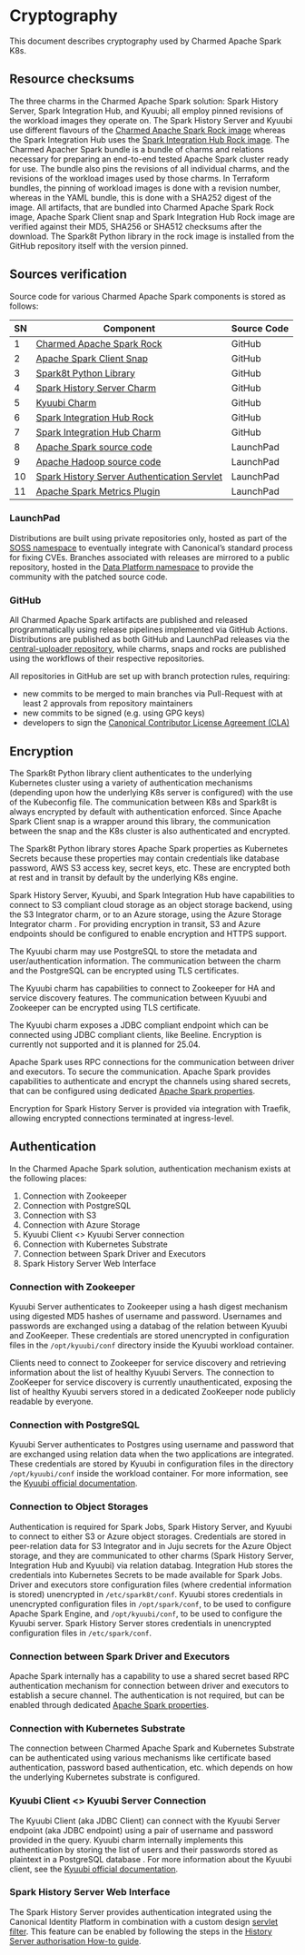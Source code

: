 # Cryptography

This document describes cryptography used by Charmed Apache Spark K8s.

## Resource checksums

The three charms in the Charmed Apache Spark solution: Spark History Server, Spark Integration Hub, and Kyuubi; all employ pinned revisions of the workload images they operate on. The Spark History Server and Kyuubi use different flavours of the [Charmed Apache Spark Rock image](https://github.com/canonical/charmed-spark-rock/) whereas the Spark Integration Hub uses the [Spark Integration Hub Rock image](https://github.com/canonical/spark-integration-hub-rock).
The Charmed Apacher Spark bundle is a bundle of charms and relations necessary for preparing an end-to-end tested Apache Spark cluster ready for use. The bundle also pins the revisions of all individual charms, and the revisions of the workload images used by those charms. In Terraform bundles, the pinning of workload images is done with a revision number, whereas in the YAML bundle, this is done with a SHA252 digest of the image.
All artifacts, that are bundled into Charmed Apache Spark Rock image, Apache Spark Client snap and Spark Integration Hub Rock image are verified against their MD5, SHA256 or SHA512 checksums after the download. The Spark8t Python library in the rock image is installed from the GitHub repository itself with the version pinned.

## Sources verification

Source code for various Charmed Apache Spark components is stored as follows:

| SN | Component                                                                                               | Source Code |
|----|---------------------------------------------------------------------------------------------------------|-------------|
| 1  | [Charmed Apache Spark Rock](https://github.com/canonical/charmed-spark-rock)                                   | GitHub      |
| 2  | [Apache Spark Client Snap](https://github.com/canonical/spark-client-snap)                                     | GitHub      |
| 3  | [Spark8t Python Library](https://github.com/canonical/spark-k8s-toolkit-py)                             | GitHub      |
| 4  | [Spark History Server Charm](https://github.com/canonical/spark-history-server-k8s-operator)            | GitHub      |
| 5  | [Kyuubi Charm](https://github.com/canonical/kyuubi-k8s-operator)                                        | GitHub      |
| 6  | [Spark Integration Hub Rock](https://github.com/canonical/spark-integration-hub-rock)                   | GitHub      |
| 7  | [Spark Integration Hub Charm](https://github.com/canonical/spark-integration-hub-k8s-operator)          | GitHub      |
| 8  | [Apache Spark source code](https://code.launchpad.net/soss/charmed-spark)                               | LaunchPad   |
| 9  | [Apache Hadoop source code](https://code.launchpad.net/soss/hadoop)                                     | LaunchPad   |
| 10 | [Spark History Server Authentication Servlet](https://launchpad.net/soss/charmed-spark-servlet-filters) | LaunchPad   |
| 11 | [Apache Spark Metrics Plugin](https://launchpad.net/soss/spark-metrics)                                        | LaunchPad   |

### LaunchPad

Distributions are built using private repositories only, hosted as part of the [SOSS namespace](https://launchpad.net/soss) to eventually integrate with Canonical’s standard process for fixing CVEs. Branches associated with releases are mirrored to a public repository, hosted in the [Data Platform namespace](https://launchpad.net/~data-platform) to provide the community with the patched source code.

### GitHub

All Charmed Apache Spark artifacts are published and released programmatically using release pipelines implemented via GitHub Actions. Distributions are published as both GitHub and LaunchPad releases via the [central-uploader repository](https://github.com/canonical/central-uploader), while charms, snaps and rocks are published using the workflows of their respective repositories.

All repositories in GitHub are set up with branch protection rules, requiring:

* new commits to be merged to main branches via Pull-Request with at least 2 approvals from repository maintainers
* new commits to be signed (e.g. using GPG keys)
* developers to sign the [Canonical Contributor License Agreement (CLA)](https://ubuntu.com/legal/contributors)

## Encryption

The Spark8t Python library client authenticates to the underlying Kubernetes cluster using a variety of authentication mechanisms (depending upon how the underlying K8s server is configured) with the use of the Kubeconfig file. The communication between K8s and Spark8t is always encrypted by default with authentication enforced. Since Apache Spark Client snap is a wrapper around this library, the communication between the snap and the K8s cluster is also authenticated and encrypted.

The Spark8t Python library stores Apache Spark properties as Kubernetes Secrets because these properties may contain credentials like database password, AWS S3 access key, secret keys, etc. These are encrypted both at rest and in transit by default by the underlying K8s engine.

Spark History Server, Kyuubi, and Spark Integration Hub have capabilities to connect to S3 compliant cloud storage as an object storage backend, using the S3 Integrator charm, or to an Azure storage, using the Azure Storage Integrator charm . For providing encryption in transit, S3 and Azure endpoints should be configured to enable encryption and HTTPS support. 

The Kyuubi charm may use PostgreSQL to store the metadata and user/authentication information. The communication between the charm and the PostgreSQL can be encrypted using TLS certificates. 

The Kyuubi charm has capabilities to connect to Zookeeper for HA and service discovery features. The communication between Kyuubi and Zookeeper can be encrypted using TLS certificate. 

The Kyuubi charm exposes a JDBC compliant endpoint which can be connected using JDBC compliant clients, like Beeline. Encryption is currently not supported and it is planned for 25.04.

Apache Spark uses RPC connections for the communication between driver and executors. To secure the communication. Apache Spark provides capabilities to authenticate and encrypt the channels using shared secrets, that can be configured using dedicated [Apache Spark properties](https://spark.apache.org/docs/latest/security.html#ssl-configuration).

Encryption for Spark History Server is provided via integration with Traefik, allowing encrypted connections terminated at ingress-level. 

## Authentication

In the Charmed Apache Spark solution, authentication mechanism exists at the following places:

1. Connection with Zookeeper
2. Connection with PostgreSQL
3. Connection with S3 
4. Connection with Azure Storage
5. Kyuubi Client <> Kyuubi Server connection
6. Connection with Kubernetes Substrate
7. Connection between Spark Driver and Executors
8. Spark History Server Web Interface
 
### Connection with Zookeeper

Kyuubi Server authenticates to Zookeeper using a hash digest mechanism using digested MD5 hashes of username and password. Usernames and passwords are exchanged using a databag of the relation between Kyuubi and ZooKeeper. These credentials are stored unencrypted in configuration files in the `/opt/kyuubi/conf` directory inside the Kyuubi workload container.

Clients need to connect to Zookeeper for service discovery and retrieving information about the list of healthy Kyuubi Servers. The connection to ZooKeeper for service discovery is currently unauthenticated, exposing the list of healthy Kyuubi servers stored in a dedicated ZooKeeper node publicly readable by everyone.

### Connection with PostgreSQL

Kyuubi Server authenticates to Postgres using username and password that are exchanged using relation data when the two applications are integrated. These credentials are stored by Kyuubi in configuration files in the directory `/opt/kyuubi/conf` inside the workload container. For more information, see the [Kyuubi official documentation](https://kyuubi.readthedocs.io/en/master/security/jdbc.html).

### Connection to Object Storages

Authentication is required for Spark Jobs, Spark History Server, and Kyuubi to connect to either S3 or Azure object storages. Credentials are stored in peer-relation data for S3 Integrator and in Juju secrets for the Azure Object storage, and they are communicated to other charms (Spark History Server, Integration Hub and Kyuubi) via relation databag. Integration Hub stores the credentials into Kubernetes Secrets to be made available for Spark Jobs. Driver and executors store configuration files (where credential information is stored) unencrypted in `/etc/spark8t/conf`. Kyuubi stores credentials in unencrypted configuration files in `/opt/spark/conf`, to be used to configure Apache Spark Engine, and `/opt/kyuubi/conf`, to be used to configure the Kyuubi server. Spark History Server stores credentials in unencrypted configuration files in `/etc/spark/conf`.
 
### Connection between Spark Driver and Executors

Apache Spark internally has a capability to use a shared secret based RPC authentication mechanism for connection between driver and executors to establish a secure channel. The authentication is not required, but can be enabled through dedicated [Apache Spark properties](https://spark.apache.org/docs/latest/security.html#encryption).

### Connection with Kubernetes Substrate

The connection between Charmed Apache Spark and Kubernetes Substrate can be authenticated using various mechanisms like certificate based authentication, password based authentication, etc. which depends on how the underlying Kubernetes substrate is configured. 

### Kyuubi Client <> Kyuubi Server Connection

The Kyuubi Client (aka JDBC Client) can connect with the Kyuubi Server endpoint (aka JDBC endpoint) using a pair of username and password provided in the query. Kyuubi charm internally implements this authentication by storing the list of users and their passwords stored as plaintext in a PostgreSQL database . For more information about the Kyuubi client, see the [Kyuubi official documentation](https://kyuubi.readthedocs.io/en/master/client/index.html).

### Spark History Server Web Interface

The Spark History Server provides authentication integrated using the Canonical Identity Platform in combination with a custom design [servlet filter](https://code.launchpad.net/~data-platform/soss/+source/charmed-spark-servlet-filters/+git/charmed-spark-servlet-filters). This feature can be enabled by following the steps in the [History Server authorisation How-to guide](https://charmhub.io/spark-k8s-bundle/docs/h-history-server-authorization).
